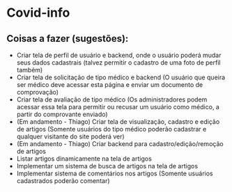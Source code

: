 # Covid-info



## Coisas a fazer (sugestões):

- Criar tela de perfil de usuário e backend, onde o usuário poderá mudar seus dados cadastrais (talvez permitir o cadastro de uma foto de perfil também)
- Criar tela de solicitação de tipo médico e backend (O usuário que queira ser médico deve acessar esta página e enviar um documento de comprovação)
- Criar tela de avaliação de tipo médico (Os administradores podem acessar essa tela para permitir ou recusar um usuário como médico, a partir do comprovante enviado)
- (Em andamento - Thiago) Criar tela de visualização, cadastro e edição de artigos (Somente usuários do tipo médico poderão cadastrar e qualquer visitante do site poderá ver)
- (Em andamento - Thiago) Criar backend para cadastro/edição/remoção de artigos
- Listar artigos dinamicamente na tela de artigos
- Implementar um sistema de busca de artigos na tela de artigos
- Implementar sistema de comentários nos artigos (Somente usuários cadastrados poderão comentar)
